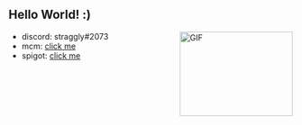 ## Hello World! :)
<img align="right" width="200px" height="150px" alt="GIF" src="https://media2.giphy.com/media/LW5vBvAb48Oe9OoEKT/source.gif" />

- discord: straggly#2073
- mcm: [click me](https://www.mc-market.org/members/127080/)
- spigot: [click me](https://www.spigotmc.org/members/projectjeeb.589023/)
